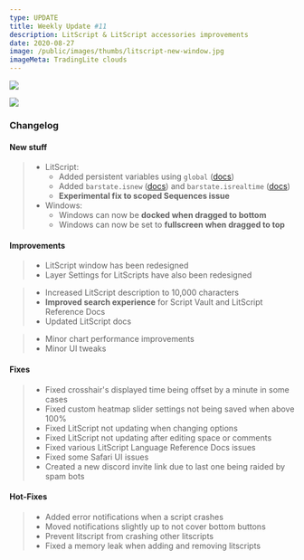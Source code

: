 ```yaml
---
type: UPDATE
title: Weekly Update #11
description: LitScript & LitScript accessories improvements
date: 2020-08-27
image: /public/images/thumbs/litscript-new-window.jpg
imageMeta: TradingLite clouds
---
```


![](/public/images/thumbs/litscript-new-window.jpg)

![](https://media.discordapp.net/attachments/615833365685469184/748227337199419432/tradingdock.gif)


### Changelog

#### New stuff

<div class="changelog-new">

> - LitScript: 
>   - Added persistent variables using `global` ([docs](/docs#Variable_Definitions))
>   - Added `barstate.isnew` ([docs](/docs/reference#variables+barstate.isnew)) and `barstate.isrealtime` ([docs](/docs/reference#variables+barstate.isrealtime))
>   - **Experimental fix to scoped Sequences issue**
> - Windows:
>   - Windows can now be **docked when dragged to bottom**
>   - Windows can now be set to **fullscreen when dragged to top**

</div>

#### Improvements

> - LitScript window has been redesigned
> - Layer Settings for LitScripts have also been redesigned

> - Increased LitScript description to 10,000 characters
> - **Improved search experience** for Script Vault and LitScript Reference Docs
> - Updated LitScript docs

> - Minor chart performance improvements
> - Minor UI tweaks

#### Fixes

<div class="changelog-fix">

> - Fixed crosshair's displayed time being offset by a minute in some cases
> - Fixed custom heatmap slider settings not being saved when above 100%
> - Fixed LitScript not updating when changing options
> - Fixed LitScript not updating after editing space or comments
> - Fixed various LitScript Language Reference Docs issues
> - Fixed some Safari UI issues
> - Created a new discord invite link due to last one being raided by spam bots

</div>

#### Hot-Fixes

<div class="changelog-fix">

> - Added error notifications when a script crashes
> - Moved notifications slightly up to not cover bottom buttons
> - Prevent litscript from crashing other litscripts
> - Fixed a memory leak when adding and removing litscripts

</div>
